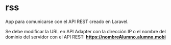 # rss
App para comunicarse con el API REST creado en Laravel.

Se debe modificar la URL en API Adapter con la dirección IP o el nombre del dominio del servidor con el API REST:
**https://nombreAlumno.alumno.mobi**
